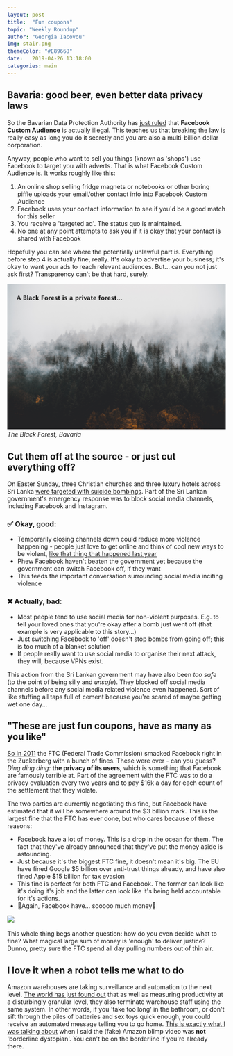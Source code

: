 ```yaml
---
layout: post
title:  "Fun coupons"
topic: "Weekly Roundup"
author: "Georgia Iacovou"
img: stair.png
themeColor: "#E89668"
date:   2019-04-26 13:18:00
categories: main
---
```

## Bavaria: good beer, even better data privacy laws

So the Bavarian Data Protection Authority has [just ruled](https://netzpolitik.org/2019/facebook-custom-audience-illegal-without-explicit-user-consent-bavarian-dpa-rules/) that **Facebook Custom Audience** is actually illegal. This teaches us that breaking the law is really easy as long you do it secretly and you are also a multi-billion dollar corporation. 

Anyway, people who want to sell you things (known as 'shops') use Facebook to target you with adverts. That is what Facebook Custom Audience is. It works roughly like this:

1. An online shop selling fridge magnets or notebooks or other boring piffle uploads your email/other contact info into Facebook Custom Audience
2. Facebook uses your contact information to see if you'd be a good match for this seller
3. You receive a 'targeted ad'. The status quo is maintained.
4. No one at any point attempts to ask you if it is okay that your contact is shared with Facebook

Hopefully you can see where the potentially unlawful part is. Everything before step 4 is actually fine, really. It's okay to advertise your business; it's okay to want your ads to reach relevant audiences. But... can you not just ask first? Transparency can't be that hard, surely.

![](/images/blackforest.jpg)
*The Black Forest, Bavaria*

## Cut them off at the source - or just cut everything off?

On Easter Sunday, three Christian churches and three luxury hotels across Sri Lanka [were targeted with suicide bombings](https://www.theguardian.com/world/sri-lanka-attacks). Part of the Sri Lankan government's emergency response was to block social media channels, including Facebook and Instagram.

### ✅ Okay, good:

- Temporarily closing channels down could reduce more violence happening - people just love to get online and think of cool new ways to be violent, [like that thing that happened last year](https://www.nytimes.com/2018/04/21/world/asia/facebook-sri-lanka-riots.html?module=inline)
- Phew Facebook haven't beaten the government yet because the government can switch Facebook off, if they want
- This feeds the important conversation surrounding social media inciting violence

### ❌ Actually, bad:

- Most people tend to use social media for non-violent purposes. E.g. to tell your loved ones that you're okay after a bomb just went off (that example is very applicable to this story...)
- Just switching Facebook to 'off' doesn't stop bombs from going off; this is too much of a blanket solution
- If people really want to use social media to organise their next attack, they will, because VPNs exist.

This action from the Sri Lankan government may have also been *too* *safe* (to the point of being silly and *unsafe*). They blocked off social media channels before any social media related violence even happened. Sort of like stuffing all taps full of cement because you're scared of maybe getting wet one day...

## "These are just fun coupons, have as many as you like"

[So in 2011](https://blog.metomic.io/main/2019/03/20/How-Facebook-Have-Built-Up-Your-Trust-Over-The-Years.html#2011) the FTC (Federal Trade Commission) smacked Facebook right in the Zuckerberg with a bunch of fines. These were over - can you guess? *Ding ding ding:* **the privacy of its users**, which is something that Facebook are famously terrible at. Part of the agreement with the FTC was to do a privacy evaluation every two years and to pay $16k a day for each count of the settlement that they violate.

The two parties are currently negotiating this fine, but Facebook have estimated that it will be somewhere around the $3 billion mark. This is the largest fine that the FTC has ever done, but who cares because of these reasons:

- Facebook have a lot of money. This is a drop in the ocean for them. The fact that they've already announced that they've put the money aside is astounding.
- Just because it's the biggest FTC fine, it doesn't mean it's big. The EU have fined Google $5 billion over anti-trust things already, and have also fined Apple $15 billion for tax evasion
- This fine is perfect for both FTC and Facebook. The former can look like it's doing it's job and the latter can look like it's being held accountable for it's actions.
- 💸Again, Facebook have... sooooo much money💸

![](https://media.giphy.com/media/HgRCL6irM8unm/giphy.gif)

This whole thing begs another question: how do you even decide what to fine? What magical large sum of money is 'enough' to deliver justice? Dunno, pretty sure the FTC spend all day pulling numbers out of thin air.

## I love it when a robot tells me what to do

Amazon warehouses are taking surveillance and automation to the next level. [The world has just found out](https://www.businessinsider.com/amazon-system-automatically-fires-warehouse-workers-time-off-task-2019-4?r=US&IR=T) that as well as measuring productivity at a disturbingly granular level, they also terminate warehouse staff using the same system. In other words, if you 'take too long' in the bathroom, or don't sift through the piles of batteries and sex toys quick enough, you could receive an automated message telling you to go home. [This is exactly what I was talking about](https://blog.metomic.io/main/2019/04/05/blimpy-mcblimpface.html) when I said the (fake) Amazon blimp video was **not** 'borderline dystopian'. You can't be on the borderline if you're already there.